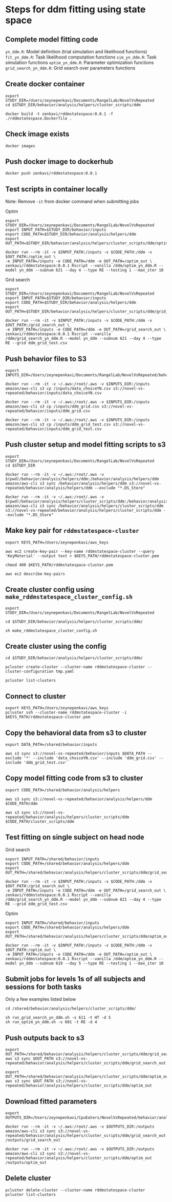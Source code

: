 # Steps for ddm fitting using state space

## Complete model fitting code

`yn_ddm.R`: Model definition (trial simulation and likelihood functions)  
`fit_yn_ddm.R`: Task likelihood computation functions
`sim_yn_ddm.R`: Task simulation functions
`optim_yn_ddm.R`: Parameter optimization functions
`grid_search_yn_ddm.R`: Grid search over parameters functions

## Create docker container

```
export STUDY_DIR=/Users/zeynepenkavi/Documents/RangelLab/NovelVsRepeated
cd $STUDY_DIR/behavior/analysis/helpers/cluster_scripts/ddm

docker build -t zenkavi/rddmstatespace:0.0.1 -f ./rddmstatespace.Dockerfile .
```

## Check image exists

```
docker images
```

## Push docker image to dockerhub

```
docker push zenkavi/rddmstatespace:0.0.1
```

## Test scripts in container locally

Note: Remove `-it` from docker command when submitting jobs

Optim

```
export STUDY_DIR=/Users/zeynepenkavi/Documents/RangelLab/NovelVsRepeated
export INPUT_PATH=$STUDY_DIR/behavior/inputs
export CODE_PATH=$STUDY_DIR/behavior/analysis/helpers/ddm
export OUT_PATH=$STUDY_DIR/behavior/analysis/helpers/cluster_scripts/ddm/optim_out

docker run --rm -it -v $INPUT_PATH:/inputs -v $CODE_PATH:/ddm -v $OUT_PATH:/optim_out \
-e INPUT_PATH=/inputs -e CODE_PATH=/ddm -e OUT_PATH=/optim_out \
zenkavi/rddmstatespace:0.0.1 Rscript --vanilla /ddm/optim_yn_ddm.R --model yn_ddm --subnum 621 --day 4 --type RE --testing 1 --max_iter 10
```

Grid search

```
export STUDY_DIR=/Users/zeynepenkavi/Documents/RangelLab/NovelVsRepeated
export INPUT_PATH=$STUDY_DIR/behavior/inputs
export CODE_PATH=$STUDY_DIR/behavior/analysis/helpers/ddm
export OUT_PATH=$STUDY_DIR/behavior/analysis/helpers/cluster_scripts/ddm/grid_search_out

docker run --rm -it -v $INPUT_PATH:/inputs -v $CODE_PATH:/ddm -v $OUT_PATH:/grid_search_out \
-e INPUT_PATH=/inputs -e CODE_PATH=/ddm -e OUT_PATH=/grid_search_out \
zenkavi/rddmstatespace:0.0.1 Rscript --vanilla /ddm/grid_search_yn_ddm.R --model yn_ddm --subnum 621 --day 4 --type RE --grid ddm_grid_test.csv
```

## Push behavior files to S3

```
export INPUTS_DIR=/Users/zeynepenkavi/Documents/RangelLab/NovelVsRepeated/behavior/inputs

docker run --rm -it -v ~/.aws:/root/.aws -v $INPUTS_DIR:/inputs amazon/aws-cli s3 cp /inputs/data_choiceYN.csv s3://novel-vs-repeated/behavior/inputs/data_choiceYN.csv

docker run --rm -it -v ~/.aws:/root/.aws -v $INPUTS_DIR:/inputs amazon/aws-cli s3 cp /inputs/ddm_grid.csv s3://novel-vs-repeated/behavior/inputs/ddm_grid.csv

docker run --rm -it -v ~/.aws:/root/.aws -v $INPUTS_DIR:/inputs amazon/aws-cli s3 cp /inputs/ddm_grid_test.csv s3://novel-vs-repeated/behavior/inputs/ddm_grid_test.csv
```

## Push cluster setup and model fitting scripts to s3

```
export STUDY_DIR=/Users/zeynepenkavi/Documents/RangelLab/NovelVsRepeated
cd $STUDY_DIR

docker run --rm -it -v ~/.aws:/root/.aws -v $(pwd)/behavior/analysis/helpers/ddm:/behavior/analysis/helpers/ddm amazon/aws-cli s3 sync /behavior/analysis/helpers/ddm s3://novel-vs-repeated/behavior/analysis/helpers/ddm --exclude "*.DS_Store"

docker run --rm -it -v ~/.aws:/root/.aws -v $(pwd)/behavior/analysis/helpers/cluster_scripts/ddm:/behavior/analysis/helpers/cluster_scripts/ddm amazon/aws-cli s3 sync /behavior/analysis/helpers/cluster_scripts/ddm s3://novel-vs-repeated/behavior/analysis/helpers/cluster_scripts/ddm --exclude "*.DS_Store"
```

## Make key pair for `rddmstatespace-cluster`

```
export KEYS_PATH=/Users/zeynepenkavi/aws_keys

aws ec2 create-key-pair --key-name rddmstatespace-cluster --query 'KeyMaterial' --output text > $KEYS_PATH/rddmstatespace-cluster.pem

chmod 400 $KEYS_PATH/rddmstatespace-cluster.pem

aws ec2 describe-key-pairs
```

## Create cluster config using `make_rddmstatespace_cluster_config.sh`

```
export STUDY_DIR=/Users/zeynepenkavi/Documents/RangelLab/NovelVsRepeated

cd $STUDY_DIR/behavior/analysis/helpers/cluster_scripts/ddm/

sh make_rddmstatespace_cluster_config.sh
```

## Create cluster using the config

```
cd $STUDY_DIR/behavior/analysis/helpers/cluster_scripts/ddm/

pcluster create-cluster --cluster-name rddmstatespace-cluster --cluster-configuration tmp.yaml

pcluster list-clusters
```

## Connect to cluster

```
export KEYS_PATH=/Users/zeynepenkavi/aws_keys
pcluster ssh --cluster-name rddmstatespace-cluster -i $KEYS_PATH/rddmstatespace-cluster.pem
```

## Copy the behavioral data from s3 to cluster

```
export DATA_PATH=/shared/behavior/inputs

aws s3 sync s3://novel-vs-repeated/behavior/inputs $DATA_PATH --exclude '*' --include 'data_choiceYN.csv' --include 'ddm_grid.csv' --include 'ddm_grid_test.csv'
```

## Copy model fitting code from s3 to cluster

```
export CODE_PATH=/shared/behavior/analysis/helpers

aws s3 sync s3://novel-vs-repeated/behavior/analysis/helpers/ddm $CODE_PATH/ddm

aws s3 sync s3://novel-vs-repeated/behavior/analysis/helpers/cluster_scripts/ddm $CODE_PATH/cluster_scripts/ddm
```

## Test fitting on single subject on head node

Grid search

```
export INPUT_PATH=/shared/behavior/inputs
export CODE_PATH=/shared/behavior/analysis/helpers/ddm
export OUT_PATH=/shared/behavior/analysis/helpers/cluster_scripts/ddm/grid_search_out

docker run --rm -it -v $INPUT_PATH:/inputs -v $CODE_PATH:/ddm -v $OUT_PATH:/grid_search_out \
-e INPUT_PATH=/inputs -e CODE_PATH=/ddm -e OUT_PATH=/grid_search_out \
zenkavi/rddmstatespace:0.0.1 Rscript --vanilla /ddm/grid_search_yn_ddm.R --model yn_ddm --subnum 621 --day 4 --type RE --grid ddm_grid_test.csv
```

Optim

```
export INPUT_PATH=/shared/behavior/inputs
export CODE_PATH=/shared/behavior/analysis/helpers/ddm
export OUT_PATH=/shared/behavior/analysis/helpers/cluster_scripts/ddm/optim_out

docker run --rm -it -v $INPUT_PATH:/inputs -v $CODE_PATH:/ddm -v $OUT_PATH:/optim_out \
-e INPUT_PATH=/inputs -e CODE_PATH=/ddm -e OUT_PATH=/optim_out \
zenkavi/rddmstatespace:0.0.1 Rscript --vanilla /ddm/optim_yn_ddm.R --model yn_ddm --subnum 619 --day 5 --type RE --testing 1 --max_iter 10
```

## Submit jobs for levels 1s of all subjects and sessions for both tasks

Only a few examples listed below

```
cd /shared/behavior/analysis/helpers/cluster_scripts/ddm/

sh run_grid_search_yn_ddm.sh -s 611 -t HT -d 5
sh run_optim_yn_ddm.sh -s 601 -t RE -d 4
```

## Push outputs back to s3

```
export OUT_PATH=/shared/behavior/analysis/helpers/cluster_scripts/ddm/grid_search_out
aws s3 sync $OUT_PATH s3://novel-vs-repeated/behavior/analysis/helpers/cluster_scripts/ddm/grid_search_out

export OUT_PATH=/shared/behavior/analysis/helpers/cluster_scripts/ddm/optim_out
aws s3 sync $OUT_PATH s3://novel-vs-repeated/behavior/analysis/helpers/cluster_scripts/ddm/optim_out
```

## Download fitted parameters

```
export OUTPUTS_DIR=/Users/zeynepenkavi/CpuEaters/NovelVsRepeated/behavior/analysis/helpers/cluster_scripts/ddm

docker run --rm -it -v ~/.aws:/root/.aws -v $OUTPUTS_DIR:/outputs amazon/aws-cli s3 sync s3://novel-vs-repeated/behavior/analysis/helpers/cluster_scripts/ddm/grid_search_out /outputs/grid_search_out

docker run --rm -it -v ~/.aws:/root/.aws -v $OUTPUTS_DIR:/outputs amazon/aws-cli s3 sync s3://novel-vs-repeated/behavior/analysis/helpers/cluster_scripts/ddm/optim_out /outputs/optim_out
```

## Delete cluster

```
pcluster delete-cluster --cluster-name rddmstatespace-cluster
pcluster list-clusters
```
